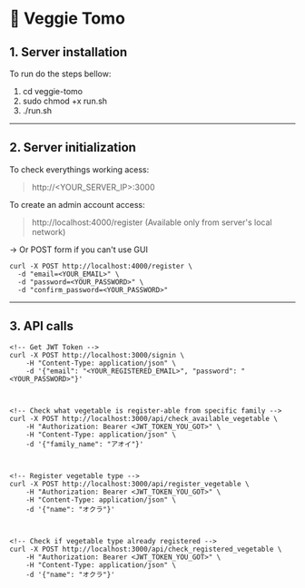 # 🥬 Veggie Tomo

## 1. Server installation

To run do the steps bellow:
1. cd veggie-tomo
2. sudo chmod +x run.sh
3. ./run.sh
------------------------------------------------


## 2. Server initialization

To check everythings working acess:
> http://<YOUR_SERVER_IP>:3000

To create an admin account access:
> http://localhost:4000/register  (Available only from server's local network)


→ Or POST form if you can't use GUI

```
curl -X POST http://localhost:4000/register \
  -d "email=<YOUR_EMAIL>" \
  -d "password=<YOUR_PASSWORD>" \
  -d "confirm_password=<YOUR_PASSWORD>"
```
------------------------------------------------


## 3. API calls

```
<!-- Get JWT Token -->
curl -X POST http://localhost:3000/signin \
    -H "Content-Type: application/json" \
    -d '{"email": "<YOUR_REGISTERED_EMAIL>", "password": "<YOUR_PASSWORD>"}'



<!-- Check what vegetable is register-able from specific family -->
curl -X POST http://localhost:3000/api/check_available_vegetable \
    -H "Authorization: Bearer <JWT_TOKEN_YOU_GOT>" \
    -H "Content-Type: application/json" \
    -d '{"family_name": "アオイ"}'



<!-- Register vegetable type -->
curl -X POST http://localhost:3000/api/register_vegetable \
    -H "Authorization: Bearer <JWT_TOKEN_YOU_GOT>" \
    -H "Content-Type: application/json" \
    -d '{"name": "オクラ"}'



<!-- Check if vegetable type already registered -->
curl -X POST http://localhost:3000/api/check_registered_vegetable \
    -H "Authorization: Bearer <JWT_TOKEN_YOU_GOT>" \
    -H "Content-Type: application/json" \
    -d '{"name": "オクラ"}'
```